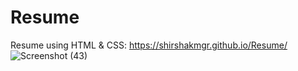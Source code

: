 # Resume
Resume using HTML &amp; CSS:
https://shirshakmgr.github.io/Resume/
![Screenshot (43)](https://user-images.githubusercontent.com/51474896/147472654-f3002201-b954-429a-a1fb-7b7e644655a3.png)
